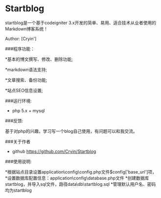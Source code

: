 # Startblog

startblog是一个基于codeigniter 3.x开发的简单、易用、适合技术从业者使用的Markdown博客系统！

Author: [Cryin']

###程序功能：

*基本的博文撰写、修改、删除功能;

*markdown语法支持;

*文章搜索、备份功能;

*站点SEO信息设置;

###运行环境:
* php 5.x + mysql

###反馈:

基于对php的兴趣，学习写一个blog自己使用，有问题可以和我交流。

###关于作者

* github https://github.com/Cryin/Startblog

###使用说明:

*根据站点目录设置application\config\config.php文件$config['base_url']项，
*设置数据库配置信息：application\config\database.php文件
*创建数据库startblog，并导入sql文件，路径data\db\startblog.sql
*管理默认用户名、密码均为startblog

